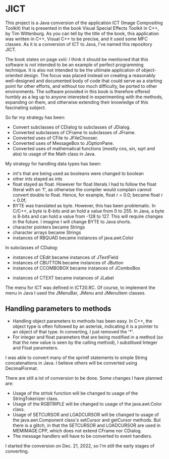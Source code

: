 # JICT

This project is a Java conversion of the application ICT (Image Compositing Toolkit) that is presented in the book Visual Special Effects Toolkit in C++, by Tim Wittenburg. As you can tell by the title of the book, this application was written in C++, Visual C++ to be precise, and it used some MFC classes. As it is a conversion of ICT to Java, I've named this repository JICT.

The book states on page xxiii:
I think it should be mentioned that this software is not intended to be an example of perfect programming technique. It is also not intended to be the ultimate application of object-oriented design. The focus was placed instead on creating a reasonably well-designed and documented body of code that could serve as a starting point for other efforts, and without too much difficulty, be ported to other environments. The software provided in this book is therefore offered humbly as a leg up to anyone interested in experimenting with the methods, expanding on them, and otherwise extending their knowledge of this fascinating subject.

So far my strategy has been:

-   Convert subclasses of CDialog to subclasses of JDialog.
-   Converted subclasses of CFrame to subclasses of JFrame.
-   Converted uses of CFile to JFileChooser.
-   Converted uses of MessageBox to JOptionPane.
-   Converted uses of mathematical functions (mostly cos, sin, sqrt and abs) to usage of the Math class in Java.

My strategy for handling data types has been:

-   int's that are being used as booleans were changed to boolean
-   other ints stayed as ints
-   float stayed as float. However for float literals I had to follow the float literal with an 'f', as otherwise the compiler would complain cannot convert double to float. Hence, for example,
    float r = 0.0;
    became
    float r = 0.0f;
-   BYTE was translated as byte. However, this has been problematic. In C/C++, a byte is 8-bits and an hold a value from 0 to 255. In Java, a byte is 8-bits and can hold a value from -128 to 127. This will require changes in the future. I imagine I will change BYTE to Java shorts.
-   character pointers became Strings
-   character arrays became Strings
-   instances of RBQUAD became instances of java.awt.Color

In subclasses of CDialog:

-   instances of CEdit became instances of JTextField
-   instances of CBUTTON became instances of JButton
-   instances of CCOMBOBOX became instances of JComboBox

*   instances of CTEXT became instances of JLabel

The menu for ICT was defined in ICT20.RC. Of course, to implement the menu in Java I used the JMenuBar, JMenu and JMenuItem classes.

## Handling parameters to methods

-   Handling object parameters to methods has been easy. In C++, the object type is often followed by an asterisk, indicating it is a pointer to an object of that type. In converting, I just removed the '\*'.
-   For integer and float parameters that are being modified in a method (so that the new value is seen by the calling method), I substitued Integer and Float parameters.

I was able to convert many of the sprintf statements to simple String concatenations in Java. I believe others will be converted using DecimalFormat.

There are still a lot of conversion to be done. Some changes I have planned are:

-   Usage of the strtok function will be changed to usage of the StringTokenizer class.
-   Usage of the RGBTRIPLE will be changed to usage of the java.awt.Color class.
-   Usage of SETCURSOR and LOADCURSOR will be changed to usage of the java.awt.Component class's setCursor and getCursor methods. But there is a glitch, in that the SETCURSOR and LOADCURSOR are used in MEMIMAGE.CPP, which does not extend CFrame nor CDialog.
-   The message handlers will have to be converted to event handlers.

I started the conversion on Dec. 21, 2022, so I'm still the early stages of converting.

